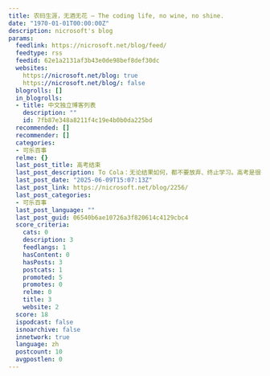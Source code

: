 ```yaml
---
title: 农码生涯，无酒无花 – The coding life, no wine, no shine.
date: "1970-01-01T00:00:00Z"
description: nicrosoft's blog
params:
  feedlink: https://nicrosoft.net/blog/feed/
  feedtype: rss
  feedid: 62e1a2131af3b43e0de98bef8def30dc
  websites:
    https://nicrosoft.net/blog: true
    https://nicrosoft.net/blog/: false
  blogrolls: []
  in_blogrolls:
  - title: 中文独立博客列表
    description: ""
    id: 7fb87e348a8211f4c19e4b0b0da225bd
  recommended: []
  recommender: []
  categories:
  - 可乐百事
  relme: {}
  last_post_title: 高考结束
  last_post_description: To Cola：无论结果如何，都不要放弃、终止学习。高考是很多人一生学习的终点，但我希望你能找到由衷热爱并愿意 […]
  last_post_date: "2025-06-09T15:07:13Z"
  last_post_link: https://nicrosoft.net/blog/2256/
  last_post_categories:
  - 可乐百事
  last_post_language: ""
  last_post_guid: 06540b6ae10726a3f820614c4129cbc4
  score_criteria:
    cats: 0
    description: 3
    feedlangs: 1
    hasContent: 0
    hasPosts: 3
    postcats: 1
    promoted: 5
    promotes: 0
    relme: 0
    title: 3
    website: 2
  score: 18
  ispodcast: false
  isnoarchive: false
  innetwork: true
  language: zh
  postcount: 10
  avgpostlen: 0
---
```

